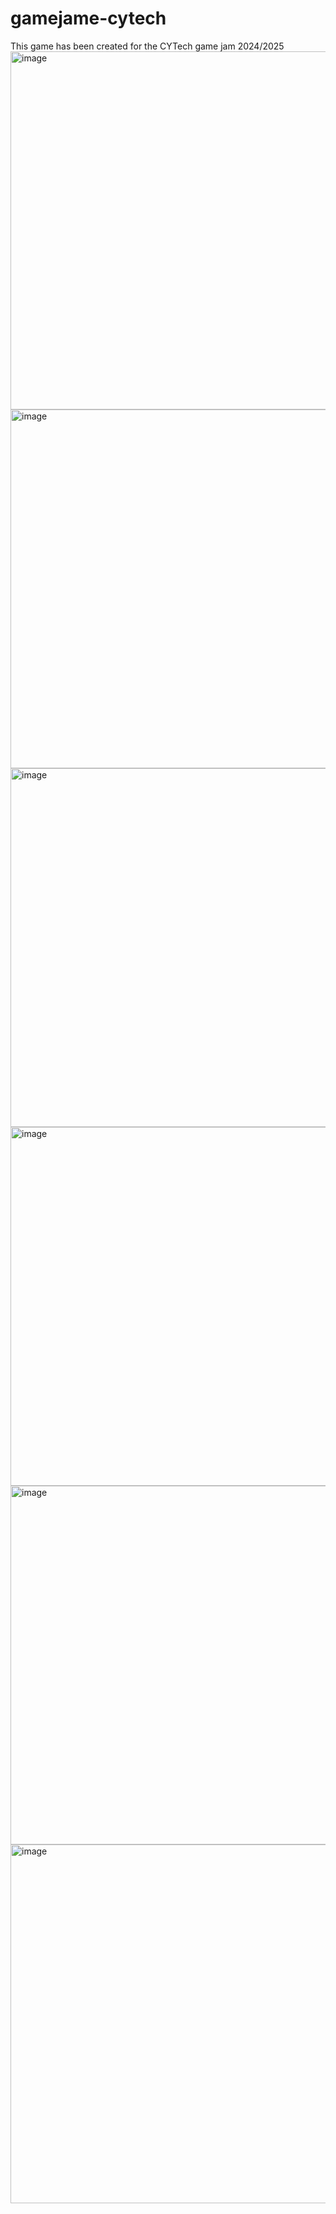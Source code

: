 # gamejame-cytech
This game has been created for the CYTech game jam 2024/2025
<img width="573" alt="image" src="https://github.com/user-attachments/assets/915d0365-6fea-4cff-bcec-61b4042920a1">
<img width="574" alt="image" src="https://github.com/user-attachments/assets/3f95bbd8-fc55-4007-8da9-707fd09f123e">
<img width="574" alt="image" src="https://github.com/user-attachments/assets/63dc2085-12b8-4db4-9126-e99e8b139357">
<img width="574" alt="image" src="https://github.com/user-attachments/assets/d17ae11b-d112-41b9-994b-c27120233abc">
<img width="574" alt="image" src="https://github.com/user-attachments/assets/6dd9e347-6815-426e-af1e-f012bfc39a49">
<img width="574" alt="image" src="github.com/user-attachments/assets/ea9a1dbc-718c-494c-8804-cb1e17ec322b">
